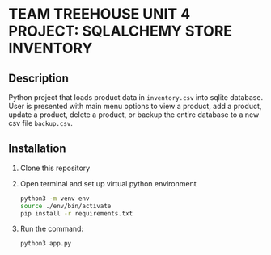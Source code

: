# TEAM TREEHOUSE UNIT 4 PROJECT: SQLALCHEMY STORE INVENTORY

## Description

Python project that loads product data in ```inventory.csv``` into sqlite database. User is presented with main menu options to view a product, add a product, update a product, delete a product, or backup the entire database to a new csv file ```backup.csv```.

## Installation

1. Clone this repository
2. Open terminal and set up virtual python environment

   ```bash
   python3 -m venv env  
   source ./env/bin/activate
   pip install -r requirements.txt
   ```

3. Run the command:

   ```bash
   python3 app.py
   ```
